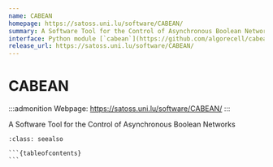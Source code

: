 ```yaml
---
name: CABEAN
homepage: https://satoss.uni.lu/software/CABEAN/
summary: A Software Tool for the Control of Asynchronous Boolean Networks
interface: Python module [`cabean`](https://github.com/algorecell/cabean-python)
release_url: https://satoss.uni.lu/software/CABEAN/
---
```


# CABEAN

:::admonition
Webpage: https://satoss.uni.lu/software/CABEAN/
:::

A Software Tool for the Control of Asynchronous Boolean Networks

````{admonition} Notebooks
:class: seealso

```{tableofcontents}
```

````
